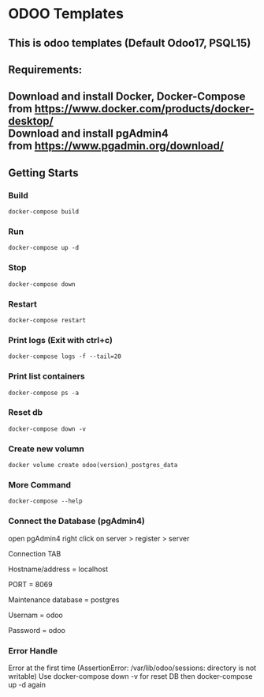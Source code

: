 # ODOO Templates

This is odoo templates
(Default Odoo17, PSQL15)
-----------------------------------

## Requirements:
Download and install Docker, Docker-Compose from 
https://www.docker.com/products/docker-desktop/            
Download and install pgAdmin4                                 
from https://www.pgadmin.org/download/
-----------------------------------
## Getting Starts

### Build
```
docker-compose build
```

### Run
```
docker-compose up -d
```

### Stop
```
docker-compose down
```

### Restart
```
docker-compose restart
```

### Print logs (Exit with ctrl+c)
```
docker-compose logs -f --tail=20
```

### Print list containers
```
docker-compose ps -a
```

### Reset db
```
docker-compose down -v
```

### Create new volumn
```
docker volume create odoo(version)_postgres_data
```

### More Command
```
docker-compose --help
```

### Connect the Database (pgAdmin4)

open pgAdmin4 
right click on server > register > server

Connection TAB 

Hostname/address = localhost

PORT = 8069

Maintenance database = postgres

Usernam = odoo

Password = odoo 

### Error Handle

Error at the first time (AssertionError: /var/lib/odoo/sessions: directory is not writable)
Use docker-compose down -v for reset DB then docker-compose up -d again

